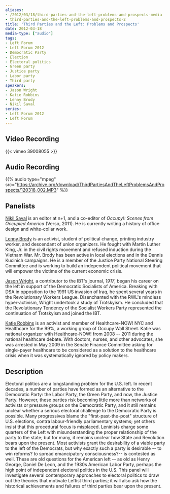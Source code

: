 ```yaml
---
aliases:
- /2012/03/18/third-parties-and-the-left-problems-and-prospects-media
- third-parties-and-the-left-problems-and-prospects-2
title: 'Third Parties and the Left: Problems and Prospects'
date: 2012-03-18
media-type: ["audio"]
tags:
- Left Forum
- Left Forum 2012
- Democratic Party
- Election
- Electoral politics
- Green party
- Justice party
- Labor party
- Third party
speakers:
- Jason Wright
- Katie Robbins
- Lenny Brody
- Nikil Saval
series:
- Left Forum 2012
- Left Forum
---
```


## Video Recording

{{< vimeo 39008055 >}}

## Audio Recording

{{% audio type="mpeg" src="https://archive.org/download/ThirdPartiesAndTheLeftProblemsAndProspects/120318_002.MP3" %}}

## Panelists

[Nikil Saval](/speakers/nikil-saval/) is an editor at n+1, and a co-editor of _Occupy!: Scenes from Occupied America_ (Verso, 2011). He is currently writing a history of office design and white-collar work.

[Lenny Brody](/speakers/lenny-brody/) is an activist, student of political change, printing industry worker, and descendant of union organizers. He fought with Martin Luther King, Jr. in the civil rights movement and refused induction during the Vietnam War. Mr. Brody has been active in local elections and in the Dennis Kucinich campaigns. He is a member of the Justice Party National Steering Committee and is working to build an independent political movement that will empower the victims of the current economic crisis.

[Jason Wright](/speakers/jason-wright), a contributor to the IBT's journal, *1917*, began his career on the left in support of the Democratic Socialists of America. Breaking with DSA in opposition to the 1991 US invasion of Iraq, he spent several years in the Revolutionary Workers League. Disenchanted with the RWL's mindless hyper-activism, Wright undertook a study of Trotskyism. He concluded that the Revolutionary Tendency of the Socialist Workers Party represented the continuation of Trotskyism and joined the IBT.

[Katie Robbins](/speakers/katie-robbins/) is an activist and member of Healthcare-NOW! NYC and Healthcare for the 99%, a working group of Occupy Wall Street. Katie was national organizer with Healthcare-NOW! from 2008 -- 2011 during the national healthcare debate. With doctors, nurses, and other advocates, she was arrested in May 2009 in the Senate Finance Committee asking for single-payer healthcare to be considered as a solution to the healthcare crisis when it was systematically ignored by policy makers.

## Description

Electoral politics are a longstanding problem for the U.S. left. In recent decades, a number of parties have formed as an alternative to the Democratic Party: the Labor Party, the Green Party, and now, the Justice Party. However, these parties risk becoming little more than networks of activists or pressure groups on the Democratic Party, and it still remains unclear whether a serious electoral challenge to the Democratic Party is possible. Many progressives blame the "first-past-the-post" structure of U.S. elections, contra labour-friendly parliamentary systems; yet others insist that this procedural focus is misplaced. Leninists charge some quarters of the Left with misunderstanding the proper relationship of the party to the state; but for many, it remains unclear how State and Revolution bears upon the present. Most activists grant the desirability of a viable party to the left of the Democrats, but why exactly such a party is desirable -- to win reforms? to spread emancipatory consciousness?-- is contested as well. These are old questions for the American left -- as old as Henry George, Daniel De Leon, and the 1930s American Labor Party, perhaps the high point of independent electoral politics in the U.S. This panel will investigate several contemporary approaches to electoral politics to draw out the theories that motivate Leftist third parties; it will also ask how the historical achievements and failures of third parties bear upon the present.
